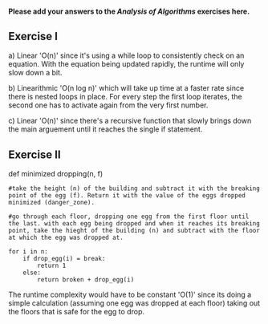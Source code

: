 #### Please add your answers to the ***Analysis of  Algorithms*** exercises here.

## Exercise I

a)
Linear 'O(n)' since it's using a while loop to consistently check on an equation. With the equation being updated rapidly, the runtime will only slow down a bit.

b)
Linearithmic 'O(n log n)' which will take up time at a faster rate since there is nested loops in place. For every step the first loop iterates, the second one has to activate again from the very first number.

c)
Linear 'O(n)' since there's a recursive function that slowly brings down the main arguement until it reaches the single if statement.

## Exercise II

def minimized dropping(n, f)

    #take the height (n) of the building and subtract it with the breaking point of the egg (f). Return it with the value of the eggs dropped minimized (danger_zone).

    #go through each floor, dropping one egg from the first floor until the last. with each egg being dropped and when it reaches its breaking point, take the hieght of the building (n) and subtract with the floor at which the egg was dropped at. 

    for i in n:
        if drop_egg(i) = break:
            return 1
        else:
            return broken + drop_egg(i)

The runtime complexity would have to be constant 'O(1)' since its doing a simple calculation (assuming one egg was dropped at each floor) taking out the floors that is safe for the egg to drop.






